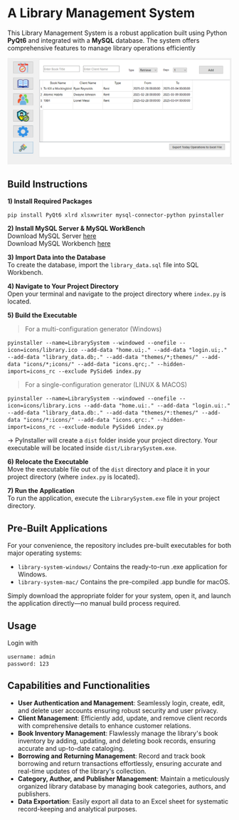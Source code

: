 # A Library Management System
This Library Management System is a robust application built using Python **PyQt6** and integrated with a **MySQL** database. The system offers comprehensive features to manage library operations efficiently

![Screenshot of Library System](/images/library_screen.png)

## Build Instructions
**1) Install Required Packages**  
```
pip install PyQt6 xlrd xlsxwriter mysql-connector-python pyinstaller
```
**2) Install MySQL Server & MySQL WorkBench**  
Download MySQL Server [here](https://dev.mysql.com/downloads/mysql/)  
Download MySQL Workbench [here](https://www.mysql.com/products/workbench/)  

**3) Import Data into the Database**  
To create the database, import the `library_data.sql` file into SQL Workbench.  

**4) Navigate to Your Project Directory**  
Open your terminal and navigate to the project directory where `index.py` is located.  

**5) Build the Executable**  
> For a multi-configuration generator (Windows)
```
pyinstaller --name=LibrarySystem --windowed --onefile --icon=icons/library.ico --add-data "home.ui;." --add-data "login.ui;." --add-data "library_data.db;." --add-data "themes/*;themes/" --add-data "icons/*;icons/" --add-data "icons.qrc;." --hidden-import=icons_rc --exclude PySide6 index.py
```
> For a single-configuration generator (LINUX & MACOS) 
```
pyinstaller --name=LibrarySystem --windowed --onefile --icon=icons/library.icns --add-data "home.ui:." --add-data "login.ui:." --add-data "library_data.db:." --add-data "themes/*:themes/" --add-data "icons/*:icons/" --add-data "icons.qrc:." --hidden-import=icons_rc --exclude-module PySide6 index.py
```
→ PyInstaller will create a `dist` folder inside your project directory. Your executable will be located inside `dist/LibrarySystem.exe`.

**6) Relocate the Executable**  
 Move the executable file out of the `dist` directory and place it in your project directory (where `index.py` is located).

**7) Run the Application**  
 To run the application, execute the `LibrarySystem.exe` file in your project directory.  

## Pre-Built Applications
For your convenience, the repository includes pre-built executables for both major operating systems:  
- `library-system-windows/` Contains the ready-to-run .exe application for Windows.  
- `library-system-mac/`  Contains the pre-compiled .app bundle for macOS.  

Simply download the appropriate folder for your system, open it, and launch the application directly—no manual build process required.  

## Usage
Login with 
```
username: admin
password: 123
```

## Capabilities and Functionalities
- **User Authentication and Management**: Seamlessly login, create, edit, and delete user accounts ensuring robust security and user privacy.  
- **Client Management**: Efficiently add, update, and remove client records with comprehensive details to enhance customer relations.  
- **Book Inventory Management**: Flawlessly manage the library's book inventory by adding, updating, and deleting book records, ensuring accurate and up-to-date cataloging.  
- **Borrowing and Returning Management**: Record and track book borrowing and return transactions effortlessly, ensuring accurate and real-time updates of the library's collection.  
- **Category, Author, and Publisher Management**: Maintain a meticulously organized library database by managing book categories, authors, and publishers.  
- **Data Exportation**: Easily export all data to an Excel sheet for systematic record-keeping and analytical purposes.  